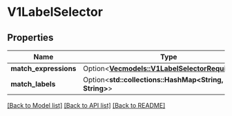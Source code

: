 # V1LabelSelector

## Properties

Name | Type | Description | Notes
------------ | ------------- | ------------- | -------------
**match_expressions** | Option<[**Vec<models::V1LabelSelectorRequirement>**](v1LabelSelectorRequirement.md)> |  | [optional]
**match_labels** | Option<**std::collections::HashMap<String, String>**> |  | [optional]

[[Back to Model list]](../README.md#documentation-for-models) [[Back to API list]](../README.md#documentation-for-api-endpoints) [[Back to README]](../README.md)


